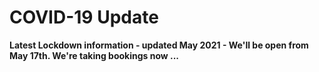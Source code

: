 # COVID-19 Update

**Latest Lockdown information -  updated May 2021 - We'll be open from May 17th. We're taking bookings now ...**

